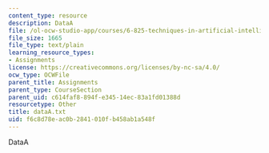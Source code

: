 ```yaml
---
content_type: resource
description: DataA
file: /ol-ocw-studio-app/courses/6-825-techniques-in-artificial-intelligence-sma-5504-fall-2002/f6c8d78eac0b2841010fb458ab1a548f_dataA.txt
file_size: 1665
file_type: text/plain
learning_resource_types:
- Assignments
license: https://creativecommons.org/licenses/by-nc-sa/4.0/
ocw_type: OCWFile
parent_title: Assignments
parent_type: CourseSection
parent_uid: c614faf8-894f-e345-14ec-83a1fd01388d
resourcetype: Other
title: dataA.txt
uid: f6c8d78e-ac0b-2841-010f-b458ab1a548f
---
```

DataA